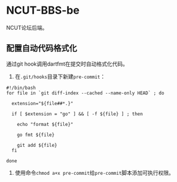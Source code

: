 # NCUT-BBS-be

NCUT论坛后端。

## 配置自动代码格式化

通过git hook调用dartfmt在提交时自动格式化代码。

1. 在`.git/hooks`目录下新建`pre-commit`：

```
#!/bin/bash
for file in `git diff-index --cached --name-only HEAD` ; do

  extension="${file##*.}"

  if [ $extension = "go" ] && [ -f ${file} ] ; then

    echo "format ${file}"

    go fmt ${file}
    
    git add ${file}
  fi

done

```

1. 使用命令`chmod a+x pre-commit`给`pre-commit`脚本添加可执行权限。

